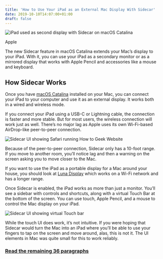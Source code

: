 ```yaml
---
title: 'How to Use Your iPad as an External Mac Display With Sidecar'
date: 2019-10-10T14:07:00+01:00
draft: false
---
```


![iPad used as second display with Sidecar on macOS Catalina](https://www.howtogeek.com/wp-content/uploads/2019/10/iPad-used-as-second-display-with-Sidecar-on-macOS-Catalina.png)

Apple

The new Sidecar feature in macOS Catalina extends your Mac’s display to your iPad. With it, you can use your iPad as a secondary monitor or as a mirrored display that works with Apple Pencil and accessories like a mouse and keyboard.

How Sidecar Works
-----------------

Once you have [macOS Catalina](https://www.howtogeek.com/439830/whats-new-in-macos-10.15-catalina-available-fall-2019/) installed on your Mac, you can connect your iPad to your computer and use it as an external display. It works both in a wired and wireless mode.

If you connect your iPad using a USB-C or Lightning cable, the connection is faster and more stable. But for most users, the wireless connection will work just as well. There’s no major lag as Apple uses its own Wi-Fi-based AirDrop-like peer-to-peer connection.

![Sidecar UI showing Safari running How to Geek Website](https://www.howtogeek.com/wp-content/uploads/2019/10/Sidecar-UI-showing-Safari-running-How-to-Geek-Website.png)

Because of the peer-to-peer connection, Sidecar only has a 10-foot range. If you move to another room, you’ll notice lag and then a warning on the screen asking you to move closer to the Mac.

If you want to use the iPad as a portable display for a Mac around your house, you should look at [Luna Display](https://lunadisplay.com/) which works on a Wi-Fi network and has a longer range.

Once Sidecar is enabled, the iPad works as more than just a monitor. You’ll see a sidebar with controls and shortcuts, along with a virtual Touch Bar at the bottom of the screen. You can use touch, Apple Pencil, and a mouse to control the Mac display on your iPad.

![Sidecar UI showing virtual Touch bar](https://www.howtogeek.com/wp-content/uploads/2019/10/Sidecar-UI-showing-virtual-Touchbar.png)

While the touch UI does work, it’s not intuitive. If you were hoping that Sidecar would turn the Mac into an iPad where you’ll be able to use your fingers to tap on the screen and move around, alas, this is not it. The UI elements in Mac was quite small for this to work reliably.

### [Read the remaining 36 paragraphs](https://www.howtogeek.com/443488/how-to-use-your-ipad-as-an-external-mac-display-with-sidecar/)